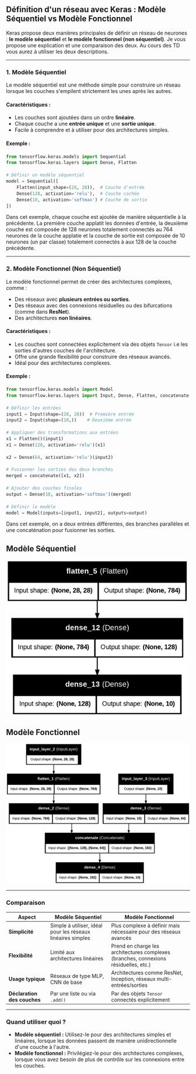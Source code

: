 ## **Définition d'un réseau avec Keras : Modèle Séquentiel vs Modèle Fonctionnel**

Keras propose deux manières principales de définir un réseau de neurones : **le modèle séquentiel** et **le modèle fonctionnel (non séquentiel)**.
Je vous propose une explication et une comparaison des deux.
Au cours des TD vous aurez à utiliser les deux descriptions.

---

### **1. Modèle Séquentiel**
Le modèle séquentiel est une méthode simple pour construire un réseau lorsque les couches s'empilent strictement les unes après les autres.

#### **Caractéristiques :**
- Les couches sont ajoutées dans un ordre **linéaire**.
- Chaque couche a une **entrée unique** et une **sortie unique**.
- Facile à comprendre et à utiliser pour des architectures simples.

#### **Exemple :**
```python
from tensorflow.keras.models import Sequential
from tensorflow.keras.layers import Dense, Flatten

# Définir un modèle séquentiel
model = Sequential([
    Flatten(input_shape=(28, 28)),  # Couche d'entrée
    Dense(128, activation='relu'),  # Couche cachée
    Dense(10, activation='softmax') # Couche de sortie
])
```

Dans cet exemple, chaque couche est ajoutée de manière séquentielle à la précédente. La première couche applatit les données d'entrée, la deuxième couche est composée de 128 neurones totalement connectés au 764 neurones de la couche applatie et la couche de sortie est composée de 10 neurones (un par classe) totalement connectés à aux 128 de la couche précédente.

---

### **2. Modèle Fonctionnel (Non Séquentiel)**
Le modèle fonctionnel permet de créer des architectures complexes, comme :
- Des réseaux avec **plusieurs entrées ou sorties**.
- Des réseaux avec des connexions résiduelles ou des bifurcations (comme dans **ResNet**).
- Des architectures **non linéaires**.

#### **Caractéristiques :**
- Les couches sont connectées explicitement via des objets `Tensor` i.e les sorties d'autres couches de l'architecture.
- Offre une grande flexibilité pour construire des réseaux avancés.
- Idéal pour des architectures complexes.

#### **Exemple :**
```python
from tensorflow.keras.models import Model
from tensorflow.keras.layers import Input, Dense, Flatten, concatenate

# Définir les entrées
input1 = Input(shape=(28, 28))  # Première entrée
input2 = Input(shape=(10,))    # Deuxième entrée 

# Appliquer des transformations aux entrées
x1 = Flatten()(input1)
x1 = Dense(128, activation='relu')(x1)

x2 = Dense(64, activation='relu')(input2)

# Fusionner les sorties des deux branches
merged = concatenate([x1, x2])

# Ajouter des couches finales
output = Dense(10, activation='softmax')(merged)

# Définir le modèle
model = Model(inputs=[input1, input2], outputs=output)
```

Dans cet exemple, on a deux entrées différentes, des branches parallèles et une concaténation pour fusionner les sorties.

## Modèle Séquentiel
<img src="./images/sequential_model.png" alt="Modèle Séquentiel" width="500"/>

## Modèle Fonctionnel
![Modèle Fonctionnel](./images/functional_model.png "Architecture du modèle fonctionnel")


---

### **Comparaison**

| **Aspect**                | **Modèle Séquentiel**                                         | **Modèle Fonctionnel**                                      |
|---------------------------|-------------------------------------------------------------|------------------------------------------------------------|
| **Simplicité**            | Simple à utiliser, idéal pour les réseaux linéaires simples | Plus complexe à définir mais nécessaire pour des réseaux avancés |
| **Flexibilité**           | Limité aux architectures linéaires                          | Prend en charge les architectures complexes (branches, connexions résiduelles, etc.) |
| **Usage typique**         | Réseaux de type MLP, CNN de base                            | Architectures comme ResNet, Inception, réseaux multi-entrées/sorties |
| **Déclaration des couches** | Par une liste ou via `.add()`                              | Par des objets `Tensor` connectés explicitement             |

---

### **Quand utiliser quoi ?**
- **Modèle séquentiel :** Utilisez-le pour des architectures simples et linéaires, lorsque les données passent de manière unidirectionnelle d'une couche à l'autre.
- **Modèle fonctionnel :** Privilégiez-le pour des architectures complexes, lorsque vous avez besoin de plus de contrôle sur les connexions entre les couches.
